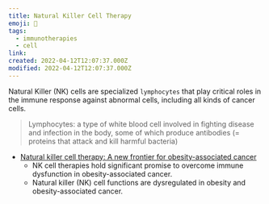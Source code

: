 ```yaml
---
title: Natural Killer Cell Therapy
emoji: 📝
tags:
  - immunotherapies
  - cell
link:
created: 2022-04-12T12:07:37.000Z
modified: 2022-04-12T12:07:37.000Z
---
```


Natural Killer (NK) cells are specialized `lymphocytes` that play critical roles in the immune response against abnormal cells, including all kinds of cancer cells.

> Lymphocytes: a type of white blood cell involved in fighting disease and infection in the body, some of which produce antibodies (= proteins that attack and kill harmful bacteria)

- [Natural killer cell therapy: A new frontier for obesity-associated cancer](https://www.sciencedirect.com/science/article/pii/S0304383522001033)
  - NK cell therapies hold significant promise to overcome immune dysfunction in obesity-associated cancer.
  - Natural killer (NK) cell functions are dysregulated in obesity and obesity-associated cancer.
